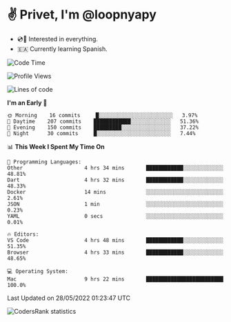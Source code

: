 # ✌️ Privet, I'm @loopnyapy

- 💿📀 Interested in everything.
- 🇪🇦 Currently learning Spanish.

<!--START_SECTION:waka-->
![Code Time](http://img.shields.io/badge/Code%20Time-0%20secs-blue)

![Profile Views](http://img.shields.io/badge/Profile%20Views-0-blue)

![Lines of code](https://img.shields.io/badge/From%20Hello%20World%20I%27ve%20Written-155%20Thousand%20lines%20of%20code-blue)

**I'm an Early 🐤** 

```text
🌞 Morning    16 commits     █░░░░░░░░░░░░░░░░░░░░░░░░   3.97% 
🌆 Daytime    207 commits    ████████████░░░░░░░░░░░░░   51.36% 
🌃 Evening    150 commits    █████████░░░░░░░░░░░░░░░░   37.22% 
🌙 Night      30 commits     █░░░░░░░░░░░░░░░░░░░░░░░░   7.44%

```


📊 **This Week I Spent My Time On** 

```text
💬 Programming Languages: 
Other                    4 hrs 34 mins       ████████████░░░░░░░░░░░░░   48.81% 
Dart                     4 hrs 32 mins       ████████████░░░░░░░░░░░░░   48.33% 
Docker                   14 mins             ░░░░░░░░░░░░░░░░░░░░░░░░░   2.61% 
JSON                     1 min               ░░░░░░░░░░░░░░░░░░░░░░░░░   0.23% 
YAML                     0 secs              ░░░░░░░░░░░░░░░░░░░░░░░░░   0.01%

🔥 Editors: 
VS Code                  4 hrs 48 mins       ████████████░░░░░░░░░░░░░   51.35% 
Browser                  4 hrs 33 mins       ████████████░░░░░░░░░░░░░   48.65%

💻 Operating System: 
Mac                      9 hrs 22 mins       █████████████████████████   100.0%

```


 Last Updated on 28/05/2022 01:23:47 UTC
<!--END_SECTION:waka-->

![CodersRank statistics](https://cr-ss-service.azurewebsites.net/api/ScreenShot?widget=summary&username=loopnyapy)

